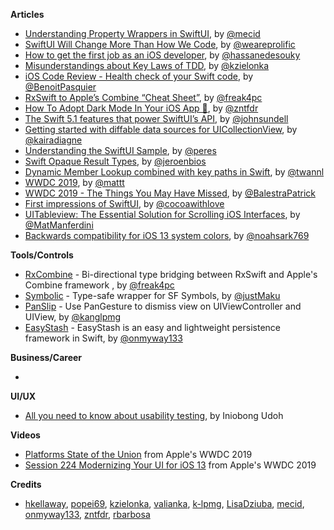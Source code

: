 **Articles**

* [Understanding Property Wrappers in SwiftUI](https://mecid.github.io/2019/06/12/understanding-property-wrappers-in-swiftui/), by [@mecid](https://twitter.com/mecid)
* [SwiftUI Will Change More Than How We Code](https://www.prolificinteractive.com/2019/06/07/swiftui-will-change-more-than-how-we-code/), by [@weareprolific](https://twitter.com/weareprolific)
* [How to get the first job as an iOS developer](https://medium.com/flawless-app-stories/14-resources-to-help-you-get-your-ios-engineering-job-1cca22cedafe), by [@hassanedesouky](https://twitter.com/hassanedesouky)
* [Misunderstandings about Key Laws of TDD](https://www.thedroidsonroids.com/blog/key-laws-of-tdd), by [@kzielonka](https://twitter.com/kzielonka)
* [iOS Code Review - Health check of your Swift code](https://benoitpasquier.com/code-review-health-check-of-swift-code/), by [@BenoitPasquier](https://twitter.com/benoitpasquier_)
* [RxSwift to Apple’s Combine “Cheat Sheet”](https://medium.com/gett-engineering/rxswift-to-apples-combine-cheat-sheet-e9ce32b14c5b), by [@freak4pc](https://twitter.com/freak4pc)
* [How To Adopt Dark Mode In Your iOS App 🌙](https://www.fivestars.blog/code/ios-dark-mode-how-to.html), by [@zntfdr](http://twitter.com/zntfdr)
* [The Swift 5.1 features that power SwiftUI’s API](https://www.swiftbysundell.com/posts/the-swift-51-features-that-power-swiftuis-api), by [@johnsundell](https://twitter.com/johnsundell)
* [Getting started with diffable data sources for UICollectionView](https://www.kairadiagne.com/2019/06/10/getting-started-with-diffable-data-sources-for-uicollectionview.html), by [@kairadiagne](https://twitter.com/kairadiagne)
* [Understanding the SwiftUI Sample​](https://ruiper.es/2019/06/09/understanding-the-swiftui-sample/), by [@peres](https://twitter.com/peres)
* [Swift Opaque Result Types](https://jeroenscode.com/swift-opaque-result-types/), by [@jeroenbios](https://twitter.com/jeroenbios)
* [Dynamic Member Lookup combined with key paths in Swift](https://www.avanderlee.com/swift/dynamic-member-lookup/), by [@twannl](https://twitter.com/twannl)
* [WWDC 2019](https://nshipster.com/wwdc-2019/), by [@mattt](https://twitter.com/mattt)
* [WWDC 2019 - The Things You May Have Missed](https://patrickbalestra.com/blog/2019/06/07/wwdc-2019-the-things-you-may-have-missed.html), by [@BalestraPatrick](https://twitter.com/BalestraPatrick)
* [First impressions of SwiftUI](https://www.cocoawithlove.com/blog/swiftui.html), by [@cocoawithlove](https://twitter.com/cocoawithlove)
* [UITableview: The Essential Solution for Scrolling iOS Interfaces](https://matteomanferdini.com/uitableview/), by [@MatManferdini](https://twitter.com/MatManferdini)
* [Backwards compatibility for iOS 13 system colors](https://noahgilmore.com/blog/dark-mode-uicolor-compatibility/), by [@noahsark769](https://twitter.com/noahsark769)

**Tools/Controls**

* [RxCombine](https://github.com/freak4pc/RxCombine) - Bi-directional type bridging between RxSwift and Apple's Combine framework , by [@freak4pc](https://twitter.com/freak4pc)
* [Symbolic](https://github.com/justMaku/Symbolic) - Type-safe wrapper for SF Symbols, by [@justMaku](https://twitter.com/justMaku)
* [PanSlip](https://github.com/k-lpmg/PanSlip) - Use PanGesture to dismiss view on UIViewController and UIView, by [@kanglpmg](https://twitter.com/kanglpmg)
* [EasyStash](https://github.com/onmyway133/EasyStash) - EasyStash is an easy and lightweight persistence framework in Swift, by [@onmyway133](https://twitter.com/onmyway133)

**Business/Career**

* 

**UI/UX**

* [All you need to know about usability testing](https://uxplanet.org/all-you-need-to-know-about-usability-testing-b754158e195f), by Iniobong Udoh

**Videos**

* [Platforms State of the Union](https://developer.apple.com/videos/play/wwdc2019/103/) from Apple's WWDC 2019
* [Session 224 Modernizing Your UI for iOS 13](https://developer.apple.com/videos/play/wwdc2019/224/) from Apple's WWDC 2019

**Credits**

* [hkellaway](https://github.com/hkellaway), [popei69](https://github.com/popei69), [kzielonka](https://github.com/kzielonka), [valianka](https://github.com/valianka), [k-lpmg](https://github.com/k-lpmg), [LisaDziuba](https://github.com/lisadziuba), [mecid](https://github.com/mecid), [onmyway133](https://github.com/onmyway133), [zntfdr](https://github.com/zntfdr), [rbarbosa](https://github.com/rbarbosa)
